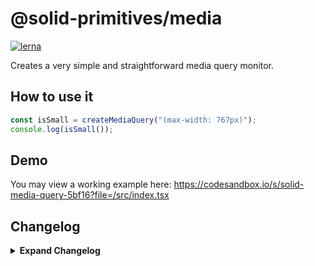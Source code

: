 # @solid-primitives/media

[![lerna](https://img.shields.io/badge/maintained%20with-lerna-cc00ff.svg)](https://lerna.js.org/)

Creates a very simple and straightforward media query monitor.

## How to use it

```ts
const isSmall = createMediaQuery("(max-width: 767px)");
console.log(isSmall());
```

## Demo

You may view a working example here: https://codesandbox.io/s/solid-media-query-5bf16?file=/src/index.tsx

## Changelog

<details>
<summary><b>Expand Changelog</b></summary>

0.0.100

Initial release.

</details>
